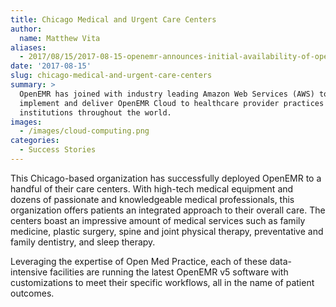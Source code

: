 ```yaml
---
title: Chicago Medical and Urgent Care Centers
author:
  name: Matthew Vita
aliases: 
  - 2017/08/15/2017-08-15-openemr-announces-initial-availability-of-openemr-cloud-on-aws/
date: '2017-08-15'
slug: chicago-medical-and-urgent-care-centers
summary: >
  OpenEMR has joined with industry leading Amazon Web Services (AWS) to
  implement and deliver OpenEMR Cloud to healthcare provider practices and
  institutions throughout the world.
images:
  - /images/cloud-computing.png
categories:
  - Success Stories
---
```


This Chicago-based organization has successfully deployed OpenEMR to a handful
of their care centers. With high-tech medical equipment and dozens of passionate
and knowledgeable medical professionals, this organization offers patients an
integrated approach to their overall care. The centers boast an impressive
amount of medical services such as family medicine, plastic surgery, spine and
joint physical therapy, preventative and family dentistry, and sleep therapy. 

Leveraging the expertise of Open Med Practice, each of these data-intensive
facilities are running the latest OpenEMR v5 software with customizations to
meet their specific workflows, all in the name of patient outcomes. 
